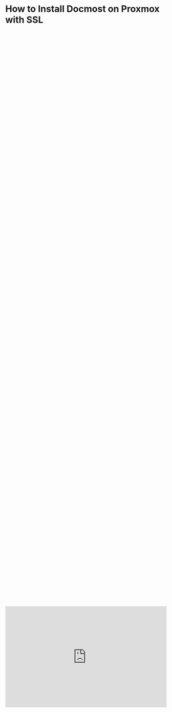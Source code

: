 # How to Install Docmost on Proxmox with SSL

<div style="display: flex; justify-content: center; align-items: center; height: 100%;">
    <iframe width="560" height="315" src="https://www.youtube.com/embed/FoFEen6DQ5g?si=ASDbGQOzS1dPw29L" frameborder="0" allow="accelerometer; autoplay; clipboard-write; encrypted-media; gyroscope; picture-in-picture" allowfullscreen></iframe>
</div>

Welcome to another video guys, in this video we will cover how to install Docmost on Proxmox to include an SSL certificate for our site! The SSL certificate is required to get all the features out of Docmost. Any browser note taking application will require SSL and websocket support for features like code block auto copy and paste to work. You can follow the previous episode (episode 26) if you have not setup a reverse proxy with an SSL certificate. 

## Create a Container on Proxmox 

This step has been covered in many episodes, if you want specific details please watch our video linked above. 

1. Go to our node's local storage and download the CT Ubuntu template (if you have not done this already for previous CT installs you have done or videos you have followed from us).

2. Configure the CT settings (it is very important to select the correct Networking settings DHCP or self assign a static IP).

3. Then start our machine.

To Login to your CT, go to your console tab and type the following

4. Username: `root`

5. Password: (Is what you set during the  creation of the CT)

## Installing Docker

We are going to use their documentation found [here](https://docs.docker.com/engine/install/ubuntu/)

Set up Docker's apt repository.

```
# Add Docker's official GPG key:
sudo apt-get update
sudo apt-get install ca-certificates curl
sudo install -m 0755 -d /etc/apt/keyrings
sudo curl -fsSL https://download.docker.com/linux/ubuntu/gpg -o /etc/apt/keyrings/docker.asc
sudo chmod a+r /etc/apt/keyrings/docker.asc

# Add the repository to Apt sources:
echo \
  "deb [arch=$(dpkg --print-architecture) signed-by=/etc/apt/keyrings/docker.asc] https://download.docker.com/linux/ubuntu \
  $(. /etc/os-release && echo "${UBUNTU_CODENAME:-$VERSION_CODENAME}") stable" | \
  sudo tee /etc/apt/sources.list.d/docker.list > /dev/null
sudo apt-get update
```

<a href="/images/EP27_docmost/SSD 1_1.6.1.png" class="image-expand">
    <img src="/images/EP27_docmost/SSD 1_1.6.1.png" alt="Description of your image">
</a>


Install the Docker packages.

```
sudo apt-get install docker-ce docker-ce-cli containerd.io docker-buildx-plugin docker-compose-plugin
```

<a href="/images/EP27_docmost/SSD 1_1.7.1.png" class="image-expand">
    <img src="/images/EP27_docmost/SSD 1_1.7.1.png" alt="Description of your image">
</a>

Verify that the installation is successful by running the hello-world image:

```
sudo docker run hello-world
```

<a href="/images/EP27_docmost/SSD 1_1.8.1.png" class="image-expand">
    <img src="/images/EP27_docmost/SSD 1_1.8.1.png" alt="Description of your image">
</a>

## Install Docmost

Setup the Docker compose file​

Create a new directory for Docmost and download the Docker compose file with commands below:

```
mkdir docmost
cd docmost
curl -O https://raw.githubusercontent.com/docmost/docmost/main/docker-compose.yml
```

<a href="/images/EP27_docmost/SSD 1_1.8.2.png" class="image-expand">
    <img src="/images/EP27_docmost/SSD 1_1.8.2.png" alt="Description of your image">
</a>

We are going to use their documentation found [here](https://docmost.com/docs/installation/)

Before we edit that file we need to get a key for our app_secret which will be used in our docker compose file using the following command:

```
openssl rand -hex 32
```

<a href="/images/EP27_docmost/SSD 1_1.8.3.png" class="image-expand">
    <img src="/images/EP27_docmost/SSD 1_1.8.3.png" alt="Description of your image">
</a>

We then need to get our machines IP address to enter into this file using (make sure you write down your IP and key somewhere)

```
ip a
```

<a href="/images/EP27_docmost/SSD 1_1.8.4.png" class="image-expand">
    <img src="/images/EP27_docmost/SSD 1_1.8.4.png" alt="Description of your image">
</a>

For the below exmapel you need to change the following parameters:

1. The `APP_URL` should be replaced with your chosen domain. E.g. `https://example.com` or `https://docmost.example.com`.

2. The `APP_SECRET` value must be replaced with a long random secret key (32 characters minimum) you created a second out with the openssl command.
**You can generate the secret with openssl rand -hex 32. If you leave the default value, the app will fail to start.**

3. Replace `STRONG_DB_PASSWORD` in the `POSTGRES_PASSWORD` environment variable with a secure password of your making.

4. Update the `DATABASE_URL` default `STRONG_DB_PASSWORD` value with your chosen Postgres password you created in step 3 (they need to match).

You are going to edit those four parameters in the following document:

Open the file with nano:

```
nano docker-compose.yml
```

<a href="/images/EP27_docmost/SSD 1_1.8.5.png" class="image-expand">
    <img src="/images/EP27_docmost/SSD 1_1.8.5.png" alt="Description of your image">
</a>

Example/template:

```
version: "3"

services:
  docmost:
    image: docmost/docmost:latest
    depends_on:
      - db
      - redis
    environment:
      APP_URL: "http://localhost:3000"
      APP_SECRET: "REPLACE_WITH_LONG_SECRET"
      DATABASE_URL: "postgresql://docmost:STRONG_DB_PASSWORD@db:5432/docmost?schema=public"
      REDIS_URL: "redis://redis:6379"
    ports:
      - "3000:3000"
    restart: unless-stopped
    volumes:
      - docmost:/app/data/storage

  db:
    image: postgres:16-alpine
    environment:
      POSTGRES_DB: docmost
      POSTGRES_USER: docmost
      POSTGRES_PASSWORD: STRONG_DB_PASSWORD
    restart: unless-stopped
    volumes:
      - db_data:/var/lib/postgresql/data

  redis:
    image: redis:7.2-alpine
    restart: unless-stopped
    volumes:
      - redis_data:/data

volumes:
  docmost:
  db_data:
  redis_data:
  ```

  <a href="/images/EP27_docmost/SSD 1_1.8.6.png" class="image-expand">
    <img src="/images/EP27_docmost/SSD 1_1.8.6.png" alt="Description of your image">
</a>

## After Docmost Install

Start the Services​

Make sure you are inside the docmost directory which contains the docker-compose.yml file.

To start the services, run:

```
docker compose up -d
```

<a href="/images/EP27_docmost/SSD 1_1.8.7.png" class="image-expand">
    <img src="/images/EP27_docmost/SSD 1_1.8.7.png" alt="Description of your image">
</a>

Now you can go to your Docmost instance at:

```
http://<ip_address>:3000
```

You will be prompted with the following screen to create your own account:

NOTE: it only asks for a password one time SO MAKE SURE YOU TYPE IT RIGHT!

<a href="/images/EP27_docmost/SSD 1_1.13.1.png" class="image-expand">
    <img src="/images/EP27_docmost/SSD 1_1.13.1.png" alt="Description of your image">
</a>

## How to Configure/Use Docmost

### Change theme to light or dark mode

To change to Darkmost you can click your profile at the top right / my preferneces / and select dark mode under theme. 

<a href="/images/EP27_docmost/SSD 1_1.14.1.png" class="image-expand">
    <img src="/images/EP27_docmost/SSD 1_1.14.1.png" alt="Description of your image">
</a>


<a href="/images/EP27_docmost/SSD 1_1.14.2.png" class="image-expand">
    <img src="/images/EP27_docmost/SSD 1_1.14.2.png" alt="Description of your image">
</a>

### Create Spaces

You can organize your notes into "books" or what they call Spaces. You can use Spaces for specific topics or control user access to spaces which is really cool. This can be found under settings / spaces

<a href="/images/EP27_docmost/SSD 1_1.14.3.png" class="image-expand">
    <img src="/images/EP27_docmost/SSD 1_1.14.3.png" alt="Description of your image">
</a>

To change between spaces you will click the drop down when in notes. (Reminder, if you just created a space you may need to refresh your browser to see it)

<a href="/images/EP27_docmost/SSD 1_1.17.1.png" class="image-expand">
    <img src="/images/EP27_docmost/SSD 1_1.17.1.png" alt="Description of your image">
</a>

### Creat folders

To create folders by topics you can create a page and then drag and hold it over another, this will imbed the page and create a drop down folder. 

<a href="/images/EP27_docmost/SSD 1_1.19.1.png" class="image-expand">
    <img src="/images/EP27_docmost/SSD 1_1.19.1.png" alt="Description of your image">
</a>

*here is what that looks like*

<a href="/images/EP27_docmost/SSD 1_1.19.2.png" class="image-expand">
    <img src="/images/EP27_docmost/SSD 1_1.19.2.png" alt="Description of your image">
</a>

### Adding sections / features / Code blocks

Docmost used the */* command, this will then present you with a menu of all the items you can add to your page

<a href="/images/EP27_docmost/SSD 1_1.21.1.png" class="image-expand">
    <img src="/images/EP27_docmost/SSD 1_1.21.1.png" alt="Description of your image">
</a>

## Adding the SSL certificate 

Again, if you do not have an SSL certificate for SSL you can watch our previous episode (EP 26) found in the far left column or on our YouTube Channel [here](https://www.youtube.com/watch?v=DjKom4B4USo&t=843s&ab_channel=LearnToHomeLab)

<a href="/images/EP27_docmost/SSD 1_1.24.1.png" class="image-expand">
    <img src="/images/EP27_docmost/SSD 1_1.24.1.png" alt="Description of your image">
</a>

## How to Update Docmost

To upgrade:

Make sure you run the following in your Docmost directory and run the following commands ALSO be sure to save any files or not be working in Docmost when performing these commands:

*docker pull docmost/docmost*

*docker compose up --force-recreate --build docmost -d*

(sorry I cannot make this a copy code box or it breaks the page for some reason)

## Follow Us on Social Media

[YouTube](https://www.youtube.com/@learntohomelab)

[Discord](https://discord.gg/6MsHSJWZpH)

[Patreon](https://www.patreon.com/c/learntohomelab)

[Reddit](https://www.reddit.com/r/learntohomelab/)

[Rumble](https://rumble.com/c/c-7585051)

